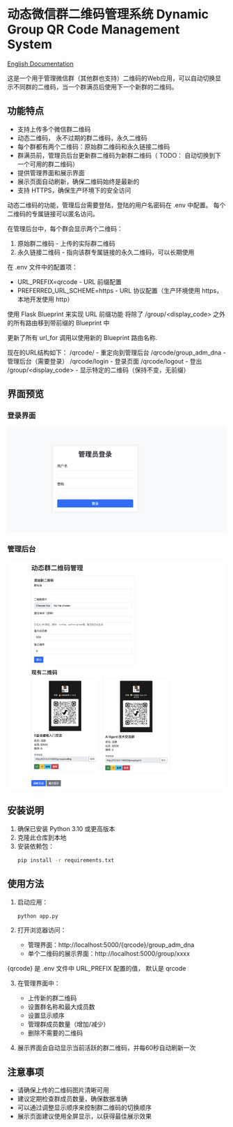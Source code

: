 # 动态微信群二维码管理系统  Dynamic Group QR Code Management System

[English Documentation](README_EN.md)

这是一个用于管理微信群（其他群也支持）二维码的Web应用，可以自动切换显示不同群的二维码，当一个群满员后使用下一个新群的二维码。

## 功能特点

- 支持上传多个微信群二维码
- 动态二维码， 永不过期的群二维码，永久二维码
- 每个群都有两个二维码：原始群二维码和永久链接二维码
- 群满员前，管理员后台更新群二维码为新群二维码（ TODO： 自动切换到下一个可用的群二维码）
- 提供管理界面和展示界面
- 展示页面自动刷新，确保二维码始终是最新的
- 支持 HTTPS，确保生产环境下的安全访问

动态二维码的功能，管理后台需要登陆，登陆的用户名密码在 .env 中配置。 每个二维码的专属链接可以匿名访问。

在管理后台中，每个群会显示两个二维码：
1. 原始群二维码 - 上传的实际群二维码
2. 永久链接二维码 - 指向该群专属链接的永久二维码，可以长期使用

在 .env 文件中的配置项：
- URL_PREFIX=qrcode - URL 前缀配置
- PREFERRED_URL_SCHEME=https - URL 协议配置（生产环境使用 https，本地开发使用 http）

使用 Flask Blueprint 来实现 URL 前缀功能
将除了 /group/<display_code> 之外的所有路由移到带前缀的 Blueprint 中

更新了所有 url_for 调用以使用新的 Blueprint 路由名称.

现在的URL结构如下：
/qrcode/ - 重定向到管理后台
/qrcode/group_adm_dna - 管理后台（需要登录）
/qrcode/login - 登录页面
/qrcode/logout - 登出
/group/<display_code> - 显示特定的二维码（保持不变，无前缀）

## 界面预览

### 登录界面
![登录界面](/images/login.png)

### 管理后台
![管理后台](/images/qrcode_admin.png)

## 安装说明

1. 确保已安装 Python 3.10 或更高版本
2. 克隆此仓库到本地
3. 安装依赖包：
   ```bash
   pip install -r requirements.txt
   ```

## 使用方法

1. 启动应用：
   ```bash
   python app.py
   ```

2. 打开浏览器访问：
   - 管理界面：http://localhost:5000/{qrcode}/group_adm_dna
   - 单个二维码的展示界面：http://localhost:5000/group/xxxx

{qrcode} 是 .env 文件中 URL_PREFIX 配置的值， 默认是 qrcode

3. 在管理界面中：
   - 上传新的群二维码
   - 设置群名称和最大成员数
   - 设置显示顺序
   - 管理群成员数量（增加/减少）
   - 删除不需要的二维码

4. 展示界面会自动显示当前活跃的群二维码，并每60秒自动刷新一次

## 注意事项

- 请确保上传的二维码图片清晰可用
- 建议定期检查群成员数量，确保数据准确
- 可以通过调整显示顺序来控制群二维码的切换顺序
- 展示页面建议使用全屏显示，以获得最佳展示效果 